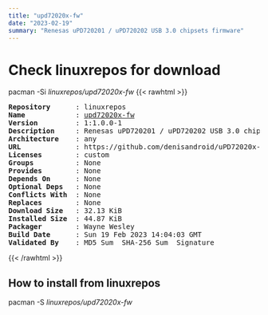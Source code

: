 ```yaml
---
title: "upd72020x-fw"
date: "2023-02-19"
summary: "Renesas uPD720201 / uPD720202 USB 3.0 chipsets firmware"
---
```


# Check linuxrepos for download

pacman -Si *linuxrepos/upd72020x-fw*
{{< rawhtml >}}
<pre class="highlight">
<b>Repository</b>      : linuxrepos
<b>Name</b>            : <a href="../../static/x86_64/upd72020x-fw-1:1.0.0-1-any.pkg.tar.zst">upd72020x-fw</a>
<b>Version</b>         : 1:1.0.0-1
<b>Description</b>     : Renesas uPD720201 / uPD720202 USB 3.0 chipsets firmware
<b>Architecture</b>    : any
<b>URL</b>             : https://github.com/denisandroid/uPD72020x-Firmware
<b>Licenses</b>        : custom
<b>Groups</b>          : None
<b>Provides</b>        : None
<b>Depends On</b>      : None
<b>Optional Deps</b>   : None
<b>Conflicts With</b>  : None
<b>Replaces</b>        : None
<b>Download Size</b>   : 32.13 KiB
<b>Installed Size</b>  : 44.87 KiB
<b>Packager</b>        : Wayne Wesley <wayne6324@gmail.com>
<b>Build Date</b>      : Sun 19 Feb 2023 14:04:03 GMT
<b>Validated By</b>    : MD5 Sum  SHA-256 Sum  Signature
</pre>
{{< /rawhtml >}}
## How to install from linuxrepos

pacman -S *linuxrepos/upd72020x-fw*

